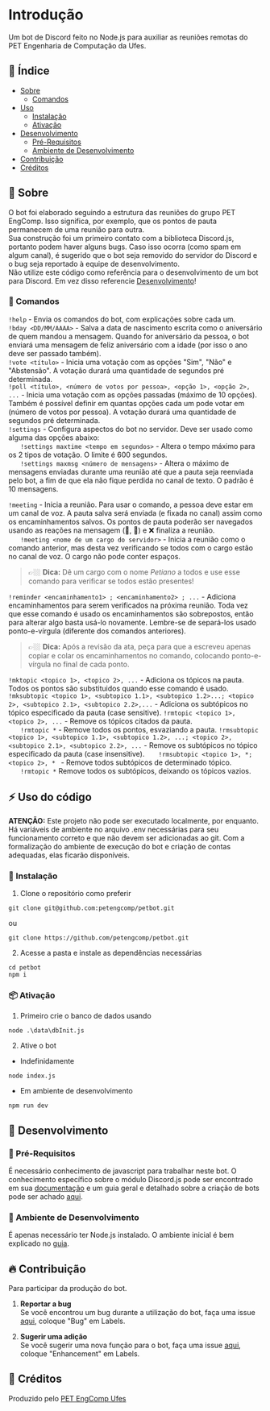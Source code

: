 # Introdução
Um bot de Discord feito no Node.js para auxiliar as reuniões remotas do PET Engenharia de Computação da Ufes.

## :ledger: Índice

- [Sobre](#beginner-sobre)
  - [Comandos](#mega-comandos)
- [Uso](#zap-uso-do-código)
  - [Instalação](#electric_plug-instalação)
  - [Ativação](#package-ativação)
- [Desenvolvimento](#wrench-desenvolvimento)
  - [Pré-Requisitos](#notebook-pré-requisitos)
  - [Ambiente de Desenvolvimento](#nut_and_bolt-ambiente-de-desenvolvimento)
- [Contribuição](#fire-contribuição) 
- [Créditos](#star2-créditos)

##  :beginner: Sobre
O bot foi elaborado seguindo a estrutura das reuniões do grupo PET EngComp. Isso significa, por exemplo, que os pontos de pauta permanecem de uma reunião para outra.  
Sua construção foi um primeiro contato com a biblioteca Discord.js, portanto podem haver alguns bugs. Caso isso ocorra (como spam em algum canal), é sugerido que o bot seja removido do servidor do Discord e o bug seja reportado à equipe de desenvolvimento.  
Não utilize este código como referência para o desenvolvimento de um bot para Discord. Em vez disso referencie [Desenvolvimento](#wrench-desenvolvimento)!

### :mega: Comandos
```!help``` - Envia os comandos do bot, com explicações sobre cada um.   
```!bday <DD/MM/AAAA>``` - Salva a data de nascimento escrita como o aniversário de quem mandou a mensagem. Quando for aniversário da pessoa, o bot enviará uma mensagem de feliz aniversário com a idade (por isso o ano deve ser passado também).   
```!vote <título>``` - Inicia uma votação com as opções "Sim", "Não" e "Abstensão". A votação durará uma quantidade de segundos pré determinada.  
```!poll <título>, <número de votos por pessoa>, <opção 1>, <opção 2>, ...``` - Inicia uma votação com as opções passadas (máximo de 10 opções). Também é possível definir em quantas opções cada um pode votar em (número de votos por pessoa). A votação durará uma quantidade de segundos pré determinada.   
```!settings``` - Configura aspectos do bot no servidor. Deve ser usado como alguma das opções abaixo:  
&nbsp;&nbsp;&nbsp;&nbsp;&nbsp;&nbsp;```!settings maxtime <tempo em segundos>``` - Altera o tempo máximo para os 2 tipos de votação. O limite é 600 segundos.  
&nbsp;&nbsp;&nbsp;&nbsp;&nbsp;&nbsp;```!settings maxmsg <número de mensagens>``` - Altera o máximo de mensagens enviadas durante uma reunião até que a pauta seja reenviada pelo bot, a fim de que ela não fique perdida no canal de texto. O padrão é 10 mensagens.  

```!meeting``` - Inicia a reunião. Para usar o comando, a pessoa deve estar em um canal de voz. A pauta salva será enviada (e fixada no canal) assim como os encaminhamentos salvos. Os pontos de pauta poderão ser navegados usando as reações na mensagem (🔼, 🔽) e ❌ finaliza a reunião.    
&nbsp;&nbsp;&nbsp;&nbsp;&nbsp;&nbsp;```!meeting <nome de um cargo do servidor>``` - Inicia a reunião como o comando anterior, mas desta vez verificando se todos com o cargo estão no canal de voz. O cargo não pode conter espaços.  
> 👉🏼 **Dica:** Dê um cargo com o nome *Petiano* a todos e use esse comando para verificar se todos estão presentes!

```!reminder <encaminhamento1> ; <encaminhamento2> ; ...``` - Adiciona encaminhamentos para serem verificados na próxima reunião. Toda vez que esse comando é usado os encaminhamentos são sobrepostos, então para alterar algo basta usá-lo novamente. Lembre-se de separá-los usado ponto-e-vírgula (diferente dos comandos anteriores). 

> 👉🏼 **Dica:** Após a revisão da ata, peça para que a escreveu apenas copiar e colar os encaminhamentos no comando, colocando ponto-e-vírgula no final de cada ponto.

```!mktopic <topico 1>, <topico 2>, ...``` - Adiciona os tópicos na pauta. Todos os pontos são substituidos quando esse comando é usado. 
```!mksubtopic <topico 1>, <subtopico 1.1>, <subtopico 1.2>...; <topico 2>, <subtopico 2.1>, <subtopico 2.2>,...``` - Adiciona os subtópicos  no tópico especificado da pauta (case sensitive). 
```!rmtopic <topico 1>, <topico 2>, ...``` - Remove os tópicos citados da pauta.  
&nbsp;&nbsp;&nbsp;&nbsp;&nbsp;&nbsp;```!rmtopic *``` - Remove todos os pontos, esvaziando a pauta. 
```!rmsubtopic <topico 1>, <subtopico 1.1>, <subtopico 1.2>, ...; <topico 2>, <subtopico 2.1>, <subtopico 2.2>, ...``` - Remove os subtópicos no tópico especificado da pauta (case insensitive).
&nbsp;&nbsp;&nbsp;&nbsp;&nbsp;&nbsp;```!rmsubtopic <topico 1>, *; <topico 2>, * ``` - Remove todos subtópicos de determinado tópico. 
&nbsp;&nbsp;&nbsp;&nbsp;&nbsp;&nbsp;```!rmtopic *``` Remove todos os subtópicos, deixando os tópicos vazios.

## :zap: Uso do código
**ATENÇÃO:** Este projeto não pode ser executado localmente, por enquanto. Há variáveis de ambiente no arquivo .env necessárias para seu funcionamento correto e que não devem ser adicionadas ao git. Com a formalização do ambiente de execução do bot e criação de contas adequadas, elas ficarão disponíveis.

###  :electric_plug: Instalação
1. Clone o repositório como preferir

```
git clone git@github.com:petengcomp/petbot.git
```
ou
```
git clone https://github.com/petengcomp/petbot.git
```
2. Acesse a pasta e instale as dependências necessárias

```
cd petbot
npm i
```

###  :package: Ativação
1. Primeiro crie o banco de dados usando  

```
node .\data\dbInit.js
```
2. Ative o bot
- Indefinidamente

```
node index.js
```
- Em ambiente de desenvolvimento

```
npm run dev
```
##  :wrench: Desenvolvimento

### :notebook: Pré-Requisitos
É necessário conhecimento de javascript para trabalhar neste bot. O conhecimento específico sobre o módulo Discord.js pode ser encontrado em sua [documentação](https://discord.js.org/#/docs/main/stable/general/welcome) e um guia geral e detalhado sobre a criação de bots pode ser achado [aqui](https://discordjs.guide/).

###  :nut_and_bolt: Ambiente de Desenvolvimento
É apenas necessário ter Node.js instalado. O ambiente inicial é bem explicado no [guia](https://discordjs.guide/preparations/).

##  :fire: Contribuição

Para participar da produção do bot.

1. **Reportar a bug**   
Se você encontrou um bug durante a utilização do bot, faça uma issue [aqui](https://github.com/petengcomp/petbot/issues/new), coloque "Bug" em Labels.

2. **Sugerir uma adição**   
Se você sugerir uma nova função para o bot, faça uma issue [aqui](https://github.com/petengcomp/petbot/issues/new), coloque "Enhancement" em Labels.

## :star2: Créditos
Produzido pelo [PET EngComp Ufes](https://pet.inf.ufes.br/)

